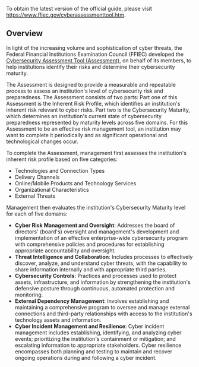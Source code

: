 To obtain the latest version of the official guide, please visit https://www.ffiec.gov/cyberassessmenttool.htm.

## Overview

In light of the increasing volume and sophistication of cyber threats, the Federal Financial Institutions Examination Council (FFIEC) developed the [Cybersecurity Assessment Tool (Assessment)](https://www.ffiec.gov/cyberassessmenttool.htm), on behalf of its members, to help institutions identify their risks and determine their cybersecurity maturity.

The Assessment is designed to provide a measurable and repeatable process to assess an institution's level of cybersecurity risk and preparedness. The Assessment consists of two parts: Part one of this Assessment is the Inherent Risk Profile, which identifies an institution's inherent risk relevant to cyber risks. Part two is the Cybersecurity Maturity, which determines an institution's current state of cybersecurity preparedness represented by maturity levels across five domains. For this Assessment to be an effective risk management tool, an institution may want to complete it periodically and as significant operational and technological changes occur.

To complete the Assessment, management first assesses the institution's inherent risk profile based on five categories:

* Technologies and Connection Types
* Delivery Channels
* Online/Mobile Products and Technology Services
* Organizational Characteristics
* External Threats

Management then evaluates the institution's Cybersecurity Maturity level for each of five domains:
* **Cyber Risk Management and Oversight**: Addresses the board of directors' (board's) oversight and management's development and implementation of an effective enterprise-wide cybersecurity program with comprehensive policies and procedures for establishing appropriate accountability and oversight. 
* **Threat Intelligence and Collaboration**: Includes processes to effectively discover, analyze, and understand cyber threats, with the capability to share information internally and with appropriate third parties.
* **Cybersecurity Controls**: Practices and processes used to protect assets, infrastructure, and information by strengthening the institution's defensive posture through continuous, automated protection and monitoring. 
* **External Dependency Management**: Involves establishing and maintaining a comprehensive program to oversee and manage external connections and third-party relationships with access to the institution's technology assets and information.
* **Cyber Incident Management and Resilience**: Cyber incident management includes establishing, identifying, and analyzing cyber events; prioritizing the institution's containment or mitigation; and escalating information to appropriate stakeholders. Cyber resilience encompasses both planning and testing to maintain and recover ongoing operations during and following a cyber incident. 